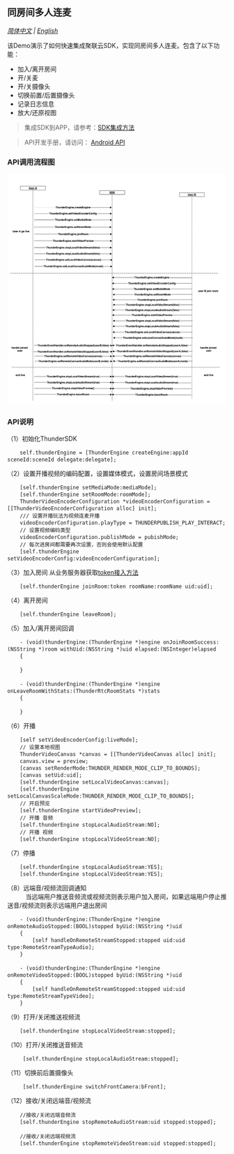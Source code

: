 ## 同房间多人连麦
*[简体中文](README.zh.md) | [English](README.md)*

该Demo演示了如何快速集成聚联云SDK，实现同房间多人连麦。包含了以下功能：
- 加入/离开房间
- 开/关麦
- 开/关摄像头
- 切换前置/后置摄像头
- 记录日志信息
- 放大/还原视图

> 集成SDK到APP，请参考：[SDK集成方法](https://docs.aivacom.com/cloud/cn/product_category/rtc_service/rt_video_interaction/integration_and_start/integration_and_start_ios.html)

> API开发手册，请访问： [Android API](https://docs.aivacom.com/cloud/cn/product_category/rtc_service/rt_video_interaction/api/iOS/v2.8.0/category.html)

### API调用流程图
![avatar](same_channel.png)

### API说明
 （1）初始化ThunderSDK
 ```objc
     self.thunderEngine = [ThunderEngine createEngine:appId sceneId:sceneId delegate:delegate];
```
 
（2）设置开播视频的编码配置，设置媒体模式，设置房间场景模式
```objc
    [self.thunderEngine setMediaMode:mediaMode];
    [self.thunderEngine setRoomMode:roomMode];
    ThunderVideoEncoderConfiguration *videoEncoderConfiguration = [[ThunderVideoEncoderConfiguration alloc] init];
    /// 设置开播玩法为视频连麦开播
    videoEncoderConfiguration.playType = THUNDERPUBLISH_PLAY_INTERACT;
    // 设置视频编码类型
    videoEncoderConfiguration.publishMode = pubishMode;
    // 每次进房间都需要再次设置，否则会使用默认配置
    [self.thunderEngine setVideoEncoderConfig:videoEncoderConfiguration];
```

（3）加入房间
            从业务服务器获取[token接入方法](https://docs.aivacom.com/cloud/cn/platform/restful_api/http_auth/http_auth.html)
```objc
    [self.thunderEngine joinRoom:token roomName:roomName uid:uid];
```

（4）离开房间
```objc
    [self.thunderEngine leaveRoom];
```

（5）加入/离开房间回调
```objc
    - (void)thunderEngine:(ThunderEngine *)engine onJoinRoomSuccess:(NSString *)room withUid:(NSString *)uid elapsed:(NSInteger)elapsed
    {
    
    }
    
    - (void)thunderEngine:(ThunderEngine *)engine onLeaveRoomWithStats:(ThunderRtcRoomStats *)stats
    {
    
    }
```

（6）开播
```objc
    [self setVideoEncoderConfig:liveMode];
    // 设置本地视图
    ThunderVideoCanvas *canvas = [[ThunderVideoCanvas alloc] init];
    canvas.view = preview;
    [canvas setRenderMode:THUNDER_RENDER_MODE_CLIP_TO_BOUNDS];
    [canvas setUid:uid];
    [self.thunderEngine setLocalVideoCanvas:canvas];
    [self.thunderEngine setLocalCanvasScaleMode:THUNDER_RENDER_MODE_CLIP_TO_BOUNDS];
    // 开启预览
    [self.thunderEngine startVideoPreview];
    // 开播 音频
    [self.thunderEngine stopLocalAudioStream:NO];
    // 开播 视频
    [self.thunderEngine stopLocalVideoStream:NO];
```

（7）停播
```objc
    [self.thunderEngine stopLocalAudioStream:YES];
    [self.thunderEngine stopLocalVideoStream:YES];
```

（8）远端音/视频流回调通知<br />
    &emsp;&emsp;&emsp;当远端用户推送音频流或视频流则表示用户加入房间，如果远端用户停止推送音/视频流则表示远端用户退出房间
```objc
    - (void)thunderEngine:(ThunderEngine *)engine onRemoteAudioStopped:(BOOL)stopped byUid:(NSString *)uid
    {
        [self handleOnRemoteStreamStopped:stopped uid:uid type:RemoteStreamTypeAudio];
    }

    - (void)thunderEngine:(ThunderEngine *)engine onRemoteVideoStopped:(BOOL)stopped byUid:(NSString *)uid
    {
        [self handleOnRemoteStreamStopped:stopped uid:uid type:RemoteStreamTypeVideo];
    }  
```

（9）打开/关闭推送视频流
```objc
    [self.thunderEngine stopLocalVideoStream:stopped];
```

（10）打开/关闭推送音频流
```objc
     [self.thunderEngine stopLocalAudioStream:stopped];
```
（11）切换前后置摄像头
```objc
     [self.thunderEngine switchFrontCamera:bFront];
```

（12）接收/关闭远端音/视频流
```objc
    //接收/关闭远端音频流
    [self.thunderEngine stopRemoteAudioStream:uid stopped:stopped];

    //接收/关闭远端视频流
    [self.thunderEngine stopRemoteVideoStream:uid stopped:stopped];
```
